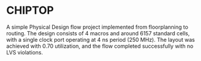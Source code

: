 # CHIPTOP
A simple Physical Design flow project implemented from floorplanning to routing. The design consists of 4 macros and around 6157 standard cells, with a single clock port operating at 4 ns period (250 MHz). The layout was achieved with 0.70 utilization, and the flow completed successfully with no LVS violations.
